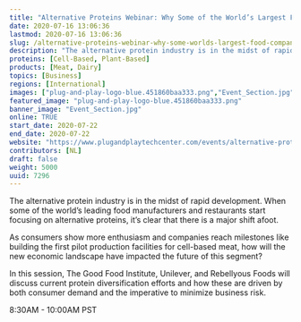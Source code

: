 ```yaml
---
title: "Alternative Proteins Webinar: Why Some of the World’s Largest Food Companies are Diversifying"
date: 2020-07-16 13:06:36
lastmod: 2020-07-16 13:06:36
slug: /alternative-proteins-webinar-why-some-worlds-largest-food-companies-are-diversifying
description: "The alternative protein industry is in the midst of rapid development. When some of the world’s leading food manufacturers and restaurants start focusing on alternative proteins, it’s clear that there is a major shift afoot. As consumers show more enthusiasm and companies reach milestones like building the first pilot production facilities for cell-based meat, how will the new economic landscape have impacted the future of this segment?"
proteins: [Cell-Based, Plant-Based]
products: [Meat, Dairy]
topics: [Business]
regions: [International]
images: ["plug-and-play-logo-blue.451860baa333.png","Event_Section.jpg"]
featured_image: "plug-and-play-logo-blue.451860baa333.png"
banner_image: "Event_Section.jpg"
online: TRUE
start_date: 2020-07-22
end_date: 2020-07-22
website: "https://www.plugandplaytechcenter.com/events/alternative-proteins-webinar/"
contributors: [NL]
draft: false
weight: 5000
uuid: 7296
---
```

<p>The alternative protein industry is in the midst of rapid development. When some of the world’s leading food manufacturers and restaurants start focusing on alternative proteins, it’s clear that there is a major shift afoot. </p>
<p>As consumers show more enthusiasm and companies reach milestones like building the first pilot production facilities for cell-based meat, how will the new economic landscape have impacted the future of this segment?</p>
<p>In this session, The Good Food Institute, Unilever, and Rebellyous Foods will discuss current protein diversification efforts and how these are driven by both consumer demand and the imperative to minimize business risk.</p>
<p>8:30AM - 10:00AM PST</p>

